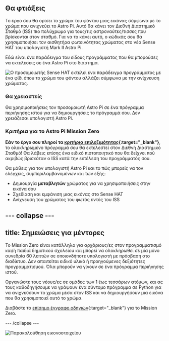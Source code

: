 ## Θα φτιάξεις

Το έργο σου θα ορίσει το χρώμα του φόντου μιας εικόνας σύμφωνα με το χρώμα που ανιχνεύει το Astro Pi. Αυτό θα κάνει τον Διεθνή Διαστημικό Σταθμό (ISS) πιο πολύχρωμο για τους/τις αστροναύτες/τισσες που βρίσκονται στον σταθμό. Για να το κάνει αυτό, ο κώδικάς σου θα χρησιμοποιήσει τον αισθητήρα φωτεινότητας χρώματος στο νέο Sense HAT του υπολογιστή Mark II Astro Pi.

Εδώ είναι ένα παράδειγμα του είδους προγράμματος που θα μπορούσες να εκτελέσεις σε ένα Astro Pi στο διάστημα.

![Ο προσομοιωτής Sense HAT εκτελεί ένα παράδειγμα προγράμματος με ένα φίδι όπου το χρώμα του φόντου αλλάζει σύμφωνα με την ανίχνευση χρώματος.](images/finished.gif)

### Θα χρειαστείς

Θα χρησιμοποιήσεις τον προσομοιωτή Astro Pi σε ένα πρόγραμμα περιήγησης ιστού για να δημιουργήσεις το πρόγραμμά σου. Δεν χρειάζεσαι υπολογιστή Astro Pi.

### Κριτήρια για το Astro Pi Mission Zero

**Εάν το έργο σου πληροί τα [κριτήρια επιλεξιμότητας](https://astro-pi.org/el/mission-zero/eligibility){:target="_blank"}**, το ολοκληρωμένο πρόγραμμά σου θα εκτελεστεί στον Διεθνή Διαστημικό Σταθμό! Θα λάβεις επίσης ένα ειδικό πιστοποιητικό που θα δείχνει πού ακριβώς βρισκόταν ο ISS κατά την εκτέλεση του προγράμματός σου.

Θα μάθεις για τον υπολογιστή Astro Pi και το πώς μπορείς να τον ελέγχεις, συμπεριλαμβανομένων και των εξής:
+ Δημιουργία **μεταβλητών** χρώματος για να χρησιμοποιήσεις στην εικόνα σου
+ Σχεδίαση και εμφάνιση μιας εικόνας στο Sense HAT
+ Ανίχνευση του χρώματος του φωτός εντός του ISS

--- collapse ---
---
title: Σημειώσεις για μέντορες
---

Το Mission Zero είναι κατάλληλο για αρχάριους/ες στον προγραμματισμό και/ή παιδιά δημοτικού σχολείου και μπορεί να ολοκληρωθεί σε μία μόνο συνεδρία 60 λεπτών σε οποιονδήποτε υπολογιστή με πρόσβαση στο διαδίκτυο. Δεν απαιτείται ειδικό υλικό ή προηγούμενες δεξιότητες προγραμματισμού. Όλα μπορούν να γίνουν σε ένα πρόγραμμα περιήγησης ιστού.

Οργανώστε τους νέους/ες σε ομάδες των 1 έως τεσσάρων ατόμων, και ας τους καθοδηγήσουμε να γράψουν ένα σύντομο πρόγραμμα σε Python για να ανιχνεύσουν το χρώμα μέσα στον ISS και να δημιουργήσουν μια εικόνα που θα χρησιμοποιεί αυτό το χρώμα.

Διαβάστε το [επίσημο έγγραφο οδηγιών](https://astro-pi.org/mission-zero/guidelines){:target="_blank"} για το Mission Zero.

--- /collapse ---

![Παρακολούθηση εικονοστοιχείου](https://code.org/api/hour/begin_raspberrypi_astropi.png)
